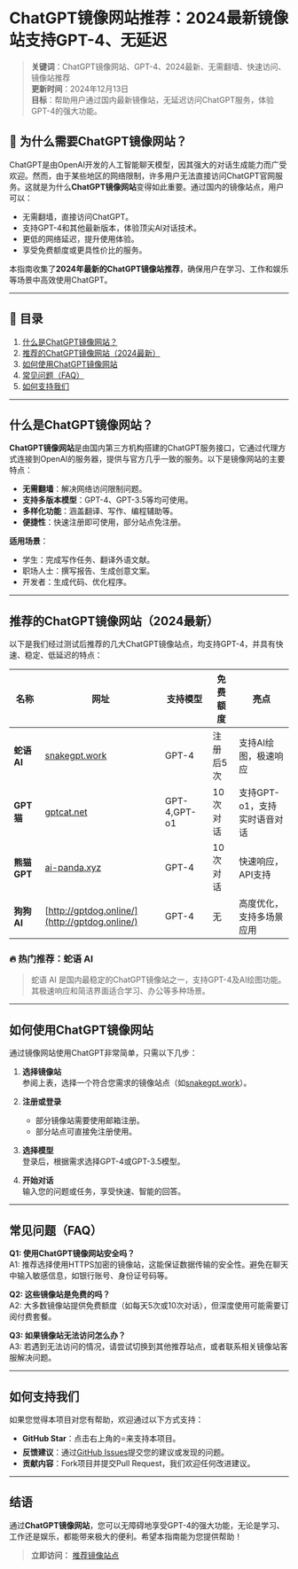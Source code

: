 
# ChatGPT镜像网站推荐：2024最新镜像站支持GPT-4、无延迟

> **关键词**：ChatGPT镜像网站、GPT-4、2024最新、无需翻墙、快速访问、镜像站推荐  
> **更新时间**：2024年12月13日  
> **目标**：帮助用户通过国内最新镜像站，无延迟访问ChatGPT服务，体验GPT-4的强大功能。

## 📌 为什么需要ChatGPT镜像网站？

ChatGPT是由OpenAI开发的人工智能聊天模型，因其强大的对话生成能力而广受欢迎。然而，由于某些地区的网络限制，许多用户无法直接访问ChatGPT官网服务。这就是为什么**ChatGPT镜像网站**变得如此重要。通过国内的镜像站点，用户可以：

- 无需翻墙，直接访问ChatGPT。
- 支持GPT-4和其他最新版本，体验顶尖AI对话技术。
- 更低的网络延迟，提升使用体验。
- 享受免费额度或更具性价比的服务。

本指南收集了**2024年最新的ChatGPT镜像站推荐**，确保用户在学习、工作和娱乐等场景中高效使用ChatGPT。

---

## 📖 目录

1. [什么是ChatGPT镜像网站？](#什么是chatgpt镜像网站)
2. [推荐的ChatGPT镜像网站（2024最新）](#推荐的chatgpt镜像网站2024最新)
3. [如何使用ChatGPT镜像网站](#如何使用chatgpt镜像网站)
4. [常见问题（FAQ）](#常见问题faq)
5. [如何支持我们](#如何支持我们)

---

## 什么是ChatGPT镜像网站？

**ChatGPT镜像网站**是由国内第三方机构搭建的ChatGPT服务接口，它通过代理方式连接到OpenAI的服务器，提供与官方几乎一致的服务。以下是镜像网站的主要特点：

- **无需翻墙**：解决网络访问限制问题。
- **支持多版本模型**：GPT-4、GPT-3.5等均可使用。
- **多样化功能**：涵盖翻译、写作、编程辅助等。
- **便捷性**：快速注册即可使用，部分站点免注册。

**适用场景**：
- 学生：完成写作任务、翻译外语文献。
- 职场人士：撰写报告、生成创意文案。
- 开发者：生成代码、优化程序。

---

## 推荐的ChatGPT镜像网站（2024最新）

以下是我们经过测试后推荐的几大ChatGPT镜像站点，均支持GPT-4，并具有快速、稳定、低延迟的特点：

| 名称         | 网址                            | 支持模型  | 免费额度      | 亮点                     |
|--------------|---------------------------------|-----------|---------------|--------------------------|
| **蛇语 AI**  | [snakegpt.work](https://snakegpt.work) | GPT-4     | 注册后5次        | 支持AI绘图，极速响应       |
| **GPT 猫**   | [gptcat.net](https://gptcat.net)     | GPT-4,GPT-o1     | 10次对话       | 支持GPT-o1，支持实时语音对话           |
| **熊猫 GPT** | [ai-panda.xyz](https://ai-panda.xyz/login?invite_code=34137c47) | GPT-4     | 10次对话       | 快速响应，API支持          |
| **狗狗 AI**  | [http://gptdog.online/](http://gptdog.online/)   | GPT-4     | 无       | 高度优化，支持多场景应用   |


### 🔥 热门推荐：蛇语 AI
> 蛇语 AI 是国内最稳定的ChatGPT镜像站之一，支持GPT-4及AI绘图功能。其极速响应和简洁界面适合学习、办公等多种场景。

---

## 如何使用ChatGPT镜像网站

通过镜像网站使用ChatGPT非常简单，只需以下几步：

1. **选择镜像站**  
   参阅上表，选择一个符合您需求的镜像站点（如[snakegpt.work](https://snakegpt.work)）。

2. **注册或登录**  
   - 部分镜像站需要使用邮箱注册。
   - 部分站点可直接免注册使用。

3. **选择模型**  
   登录后，根据需求选择GPT-4或GPT-3.5模型。

4. **开始对话**  
   输入您的问题或任务，享受快速、智能的回答。

---

## 常见问题（FAQ）

**Q1: 使用ChatGPT镜像网站安全吗？**  
A1: 推荐选择使用HTTPS加密的镜像站，这能保证数据传输的安全性。避免在聊天中输入敏感信息，如银行账号、身份证号码等。

**Q2: 这些镜像站是免费的吗？**  
A2: 大多数镜像站提供免费额度（如每天5次或10次对话），但深度使用可能需要订阅付费套餐。

**Q3: 如果镜像站无法访问怎么办？**  
A3: 若遇到无法访问的情况，请尝试切换到其他推荐站点，或者联系相关镜像站客服解决问题。

---

## 如何支持我们

如果您觉得本项目对您有帮助，欢迎通过以下方式支持：

- **GitHub Star**：点击右上角的⭐️来支持本项目。
- **反馈建议**：通过[GitHub Issues](https://github.com/your-repo/issues)提交您的建议或发现的问题。
- **贡献内容**：Fork项目并提交Pull Request，我们欢迎任何改进建议。

---

## 结语

通过**ChatGPT镜像网站**，您可以无障碍地享受GPT-4的强大功能，无论是学习、工作还是娱乐，都能带来极大的便利。希望本指南能为您提供帮助！

> **立即访问：** [推荐镜像站点](#推荐的chatgpt镜像网站2024最新)

